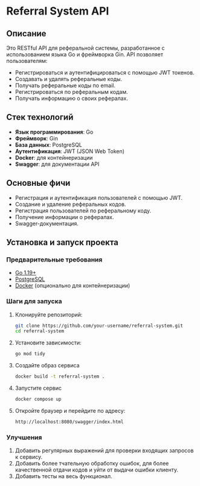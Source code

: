 # Referral System API

## Описание
Это RESTful API для реферальной системы, разработанное с использованием языка Go и фреймворка Gin. API позволяет пользователям:
- Регистрироваться и аутентифицироваться с помощью JWT токенов.
- Создавать и удалять реферальные коды.
- Получать реферальные коды по email.
- Регистрироваться по реферальным кодам.
- Получать информацию о своих рефералах.

## Стек технологий
- **Язык программирования**: Go
- **Фреймворк**: Gin
- **База данных**: PostgreSQL
- **Аутентификация**: JWT (JSON Web Token)
- **Docker**: для контейнеризации
- **Swagger**: для документации API

## Основные фичи
- Регистрация и аутентификация пользователей с помощью JWT.
- Создание и удаление реферальных кодов.
- Регистрация пользователей по реферальному коду.
- Получение информации о рефералах.
- Swagger-документация.

## Установка и запуск проекта

### Предварительные требования
- [Go 1.19+](https://golang.org/dl/)
- [PostgreSQL](https://www.postgresql.org/download/)
- [Docker](https://www.docker.com/get-started) (опционально для контейнеризации)

### Шаги для запуска

1. Клонируйте репозиторий:
   ```bash
   git clone https://github.com/your-username/referral-system.git
   cd referral-system
   ```
2. Установите зависимости:
   ```bash
   go mod tidy
   ```
3. Создайте образ сервиса
   ```bash
   docker build -t referral-system .
   ```
4. Запустите сервис
   ```bash
   docker compose up
   ```
5. Откройте браузер и перейдите по адресу:
   ```bash
   http://localhost:8080/swagger/index.html
   ```
### Улучшения

1. Добавить регулярных выражений для проверки входящих запросов к сервису.
2. Добавить более тчательную обработку ошибок, для более качественной отдачи кодов и уйти от выдачи ошибки клиенту.
3. Добавить тесты на весь функционал.
